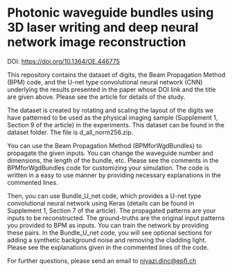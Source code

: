 # Photonic waveguide bundles using 3D laser writing and deep neural network image reconstruction
DOI: https://doi.org/10.1364/OE.446775

This repository contains the dataset of digits, the Beam Propagation Method (BPM) code, and the U-net type convolutional neural network (CNN) underlying the results presented in
the paper whose DOI link and the title are given above. Please see the article for details of the study.

The dataset is created by rotating and scaling the layout of the digits we have patterned to be used as the physical imaging sample
(Supplement 1, Section 9 of the article) in the experiments. This dataset can be found in the dataset folder. The file is d_all_norm256.zip.

You can use the Beam Propagation Method (BPMforWgdBundles) to propagate the given inputs. You can change the waveguide number and dimensions, the length of the bundle, etc. 
Please see the comments in the BPMforWgdBundles code for customizing your simulation. The code is written in a easy to use manner by providing necessary explanations
in the commented lines.

Then, you can use Bundle_U_net code, which provides a U-net type convolutional neural network using Keras (details can be found in Supplement 1, Section 7 of the article).
The propagated patterns are your inputs to be reconstructed. The ground-truths are the original input patterns you provided to BPM as inputs. You can train the network by providing these pairs. In the Bundle_U_net code, you will see optional sections for adding a synthetic background noise and removing the cladding light. Please see the explanations given in the commented lines of the code.

For further questions, please send an email to niyazi.dinc@epfl.ch

